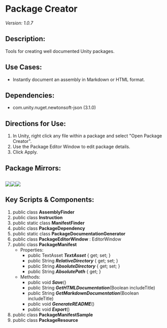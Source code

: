 # Package Creator
*Version: 1.0.7*
## Description: 
Tools for creating well documented Unity packages.
## Use Cases: 
* Instantly document an assembly in Markdown or HTML format.
## Dependencies: 
* com.unity.nuget.newtonsoft-json (3.1.0)
## Directions for Use: 
1. In Unity, right click any file within a package and select "Open Package Creator". 
1. Use the Package Editor Window to edit package details.
1. Click Apply.
## Package Mirrors: 
[<img src='https://img.itch.zone/aW1nLzEzNzQ2ODg3LnBuZw==/original/npRUfq.png'>](https://github.com/Iron-Mountain-Software/package-creator.git)[<img src='https://img.itch.zone/aW1nLzEzNzQ2ODkyLnBuZw==/original/Fq0ORM.png'>](https://www.npmjs.com/package/com.iron-mountain.package-creator)[<img src='https://img.itch.zone/aW1nLzEzNzQ2ODk4LnBuZw==/original/Rv4m96.png'>](https://iron-mountain.itch.io/package-creator)
---
## Key Scripts & Components: 
1. public class **AssemblyFinder**
1. public class **Instruction**
1. public static class **ManifestFinder**
1. public class **PackageDependency**
1. public static class **PackageDocumentationGenerator**
1. public class **PackageEditorWindow** : EditorWindow
1. public class **PackageManifest**
   * Properties: 
      * public TextAsset ***TextAsset***  { get; set; }
      * public String ***RelativeDirectory***  { get; set; }
      * public String ***AbsoluteDirectory***  { get; set; }
      * public String ***AbsolutePath***  { get; }
   * Methods: 
      * public void ***Save***()
      * public String ***GetHTMLDocumentation***(Boolean includeTitle)
      * public String ***GetMarkdownDocumentation***(Boolean includeTitle)
      * public void ***GenerateREADME***()
      * public void ***Export***()
1. public class **PackageManifestSample**
1. public class **PackageResource**
